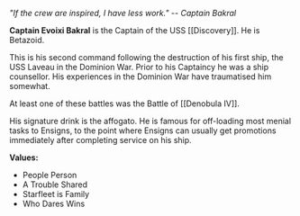 *"If the crew are inspired, I have less work." -- Captain Bakral*

**Captain Evoixi Bakral** is the Captain of the USS [[Discovery]]. He is Betazoid.

This is his second command following the destruction of his first ship, the USS Laveau in the Dominion War. Prior to his Captaincy he was a ship counsellor. His experiences in the Dominion War have traumatised him somewhat.

At least one of these battles was the Battle of [[Denobula IV]].

His signature drink is the affogato. He is famous for off-loading most menial tasks to Ensigns, to the point where Ensigns can usually get promotions immediately after completing service on his ship.

**Values:**
- People Person
- A Trouble Shared
- Starfleet is Family
- Who Dares Wins